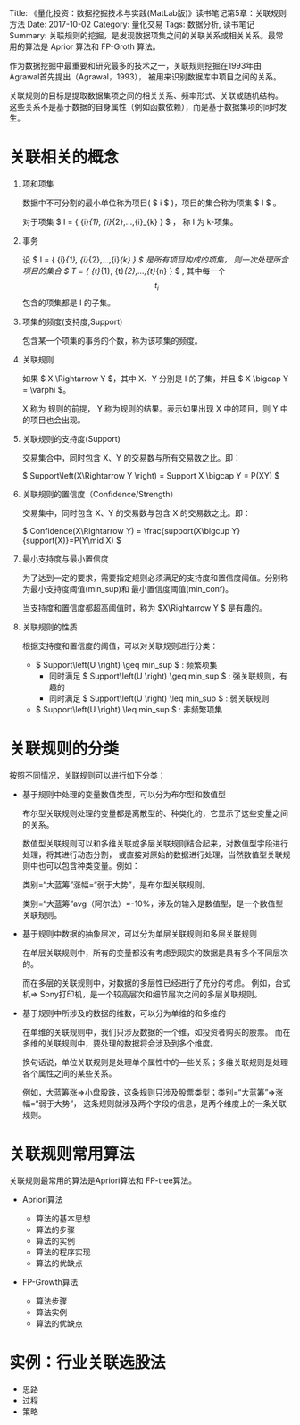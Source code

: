 Title: 《量化投资：数据挖掘技术与实践(MatLab版)》读书笔记第5章：关联规则方法
Date: 2017-10-02
Category: 量化交易
Tags: 数据分析, 读书笔记
Summary: 关联规则的挖掘，是发现数据项集之间的关联关系或相关关系。最常用的算法是 Aprior 算法和 FP-Groth 算法。


作为数据挖掘中最重要和研究最多的技术之一，关联规则挖掘在1993年由Agrawal首先提出（Agrawal，1993），
被用来识别数据库中项目之间的关系。

关联规则的目标是提取数据集项之间的相关关系、频率形式、关联或随机结构。
这些关系不是基于数据的自身属性（例如函数依赖），而是基于数据集项的同时发生。

# 关联相关的概念

1. 项和项集

   数据中不可分割的最小单位称为项目( $ i $ )，项目的集合称为项集 $ I $ 。

   对于项集 $ I = \{ {i}_{1}, {i}_{2},...,{i}_{k} \} $ ， 称 I 为 k-项集。

2. 事务

   设 $ I = \{ {i}_{1}, {i}_{2},...,{i}_{k} \} $ 是所有项目构成的项集，
   则一次处理所含项目的集合 $ T = \{ {t}_{1}, {t}_{2},...,{t}_{n} \} $ ,
   其中每一个 $$ {t}_{i} $$ 包含的项集都是 I 的子集。

3. 项集的频度(支持度,Support)

   包含某一个项集的事务的个数，称为该项集的频度。

4. 关联规则

   如果 $ X \Rightarrow Y $，其中 X、Y 分别是 I 的子集，并且 $ X \bigcap Y = \varphi $。

   X 称为 规则的前提， Y 称为规则的结果。表示如果出现 X 中的项目，则 Y 中的项目也会出现。

5. 关联规则的支持度(Support)

   交易集合中，同时包含 X、Y 的交易数与所有交易数之比。即：

   $ Support\left(X\Rightarrow Y \right) = Support X \bigcap Y = P(XY) $

6. 关联规则的置信度（Confidence/Strength）

   交易集中，同时包含 X、Y 的交易数与包含 X 的交易数之比。即：

   $ Confidence(X\Rightarrow Y) = \frac{support(X\bigcup Y}{support(X)}=P(Y\mid X) $

7. 最小支持度与最小置信度

   为了达到一定的要求，需要指定规则必须满足的支持度和置信度阈值。分别称为最小支持度阈值(min_sup)和
   最小置信度阈值(min_conf)。

   当支持度和置信度都超高阈值时，称为 $X\Rightarrow Y $ 是有趣的。

8. 关联规则的性质

   根据支持度和置信度的阈值，可以对关联规则进行分类：

   + $ Support\left(U \right) \geq min\_sup $ : 频繁项集
     - 同时满足 $ Support\left(U \right) \geq min\_sup $ : 强关联规则，有趣的
     - 同时满足 $ Support\left(U \right) \leq min\_sup $ : 弱关联规则
   + $ Support\left(U \right) \leq min\_sup $ : 非频繁项集


# 关联规则的分类

按照不同情况，关联规则可以进行如下分类：

- 基于规则中处理的变量数值类型，可以分为布尔型和数值型

  布尔型关联规则处理的变量都是离散型的、种类化的，它显示了这些变量之间的关系。

  数值型关联规则可以和多维关联或多层关联规则结合起来，对数值型字段进行处理，将其进行动态分割，
  或直接对原始的数据进行处理，当然数值型关联规则中也可以包含种类变量。例如：

  类别=“大蓝筹”涨幅=“弱于大势”，是布尔型关联规则。

  类别=“大蓝筹”avg（阿尔法）=-10%，涉及的输入是数值型，是一个数值型关联规则。

- 基于规则中数据的抽象层次，可以分为单层关联规则和多层关联规则

  在单层关联规则中，所有的变量都没有考虑到现实的数据是具有多个不同层次的。

  而在多层的关联规则中，对数据的多层性已经进行了充分的考虑。
  例如，台式机=> Sony打印机，是一个较高层次和细节层次之间的多层关联规则。

- 基于规则中所涉及的数据的维数，可以分为单维的和多维的

  在单维的关联规则中，我们只涉及数据的一个维，如投资者购买的股票。
  而在多维的关联规则中，要处理的数据将会涉及到多个维度。

  换句话说，单位关联规则是处理单个属性中的一些关系；多维关联规则是处理各个属性之间的某些关系。

  例如，大蓝筹涨=>小盘股跌，这条规则只涉及股票类型；类别=“大蓝筹”=>涨幅=“弱于大势”，
  这条规则就涉及两个字段的信息，是两个维度上的一条关联规则。


# 关联规则常用算法

关联规则最常用的算法是Apriori算法和 FP-tree算法。

- Apriori算法

  + 算法的基本思想
  + 算法的步骤
  + 算法的实例
  + 算法的程序实现
  + 算法的优缺点

- FP-Growth算法

  + 算法步骤
  + 算法实例
  + 算法的优缺点

# 实例：行业关联选股法

- 思路
- 过程
- 策略






